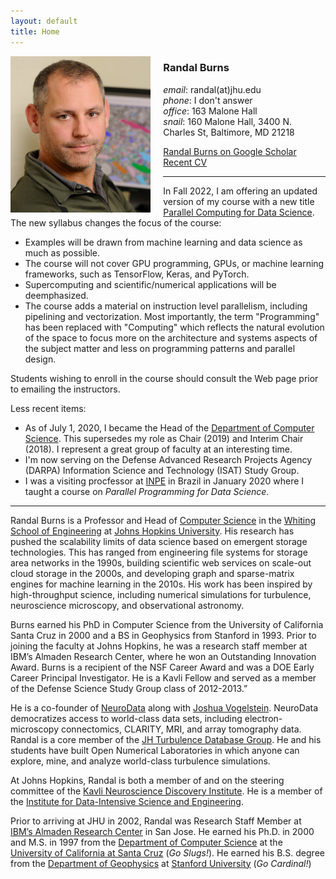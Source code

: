 ```yaml
---
layout: default
title: Home
---
```


<div style="float:left;margin-right:20px">
<img src="images/randal-burns.jpg" style="height: 250px;"/>
</div> 
<!--- <div style="float:left;margin-right:5px">
<img src="images/buffalo.jpg" style="height: 250px;"/>
</div> --->

### Randal Burns

_email_: randal(at)jhu.edu  
_phone_: I don't answer  
_office_: 163 Malone Hall  
_snail_: 160 Malone Hall, 3400 N. Charles St,  Baltimore, MD 21218  

[Randal Burns on Google Scholar](https://scholar.google.com/citations?user=rTJTJJ4AAAAJ) <br>
[Recent CV](./rbcv.pdf)

* * * 

In Fall 2022, I am offering an updated version of my course with a new title
[Parallel Computing for Data Science](https://parallel.cs.jhu.edu).
The new syllabus changes the focus of the course:
  * Examples will be drawn from machine learning and data science as much as possible.
  * The course will not cover GPU programming, GPUs, or machine learning frameworks, such as TensorFlow, Keras, and PyTorch.
  * Supercomputing and scientific/numerical applications will be deemphasized.
  * The course adds a material on instruction level parallelism, including pipelining and vectorization.
Most importantly, the term "Programming" has been replaced with "Computing" which reflects the natural 
evolution of the space to focus more on the architecture and systems aspects of the subject matter and less on 
programming patterns and parallel design.

Students wishing to enroll in the course should consult the Web page prior to emailing the instructors.

Less recent items:
  * As of July 1, 2020, I became the Head of the [Department of Computer Science](http://www.cs.jhu.edu). This supersedes my role as Chair (2019) and Interim Chair (2018). I represent a great group of faculty at an interesting time.
   * I'm now serving on the Defense Advanced Research Projects Agency (DARPA) Information Science and Technology (ISAT) Study Group.
  * I was a visiting procfessor at [INPE](http://inpe.br) in Brazil in January 2020 where I taught a course on _Parallel Programming for Data Science_.
 
* * *


Randal Burns is a Professor and  Head of [Computer Science](http://www.cs.jhu.edu) in the [Whiting School of Engineering](http://wse.jhu.edu) at [Johns Hopkins University](http://jhu.edu). His research has pushed the scalability limits of data science based on emergent storage technologies. This has ranged from engineering file systems for storage area networks in the 1990s, building scientific web services on scale-out cloud storage in the 2000s, and developing graph and sparse-matrix engines for machine learning in the 2010s.  His work has been inspired by high-throughput science, including numerical simulations for turbulence, neuroscience microscopy, and observational astronomy.

Burns earned his PhD in Computer Science from the University of California Santa Cruz in 2000 and a BS in Geophysics from Stanford in 1993. Prior to joining the faculty at Johns Hopkins, he was a research staff member at IBM’s Almaden Research Center, where he won an Outstanding Innovation Award. Burns is a recipient of the NSF Career Award and was a DOE Early Career Principal Investigator. He is a Kavli Fellow and served as a member of the Defense Science Study Group class of 2012-2013.”

He is a co-founder of [NeuroData](http://neurodata.io) along with [Joshua Vogelstein](http://jovo.me).  NeuroData democratizes access to world-class data sets, including electron-microscopy connectomics, CLARITY, MRI, and array tomography data.  
Randal is a core member of the [JH Turbulence Database Group](http://turbulence.pha.jhu.edu).  He and his students have built Open Numerical Laboratories in which anyone can explore, mine, and analyze world-class turbulence simulations.

At Johns Hopkins, Randal is both a member of and on the steering committee of the [Kavli Neuroscience Discovery Institute](http://hub.jhu.edu/2015/10/01/kavli-neuroscience-discovery-institute/).  He is a member of the [Institute for Data-Intensive Science and Engineering](http://idies.jhu.edu).

Prior to arriving at JHU in 2002, Randal was Research Staff Member at [IBM’s Almaden Research Center](http://www.almaden.ibm.com) in San Jose.  He earned his Ph.D. in 2000 and M.S. in 1997 from the [Department of Computer Science](http://cs.ucsc.edu) at the [University of California at Santa Cruz](http://ucsc.edu]) (_Go Slugs!_).  He earned his B.S. degree from the [Department of Geophysics](http://geophysics.stanford.edu) at [Stanford University](http://stanford.edu) (_Go Cardinal!_)


